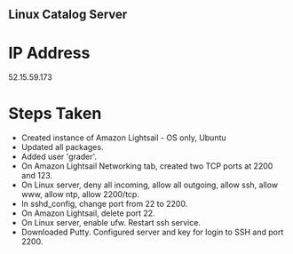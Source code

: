## Linux Catalog Server

# IP Address
52.15.59.173

# Steps Taken
- Created instance of Amazon Lightsail - OS only, Ubuntu
- Updated all packages.
- Added user 'grader'.
- On Amazon Lightsail Networking tab, created two TCP ports at 2200 and 123.
- On Linux server, deny all incoming, allow all outgoing, allow ssh, allow www, allow ntp, allow 2200/tcp.
- In sshd_config, change port from 22 to 2200.
- On Amazon Lightsail, delete port 22.
- On Linux server, enable ufw. Restart ssh service.
- Downloaded Putty. Configured server and key for login to SSH and port 2200.
